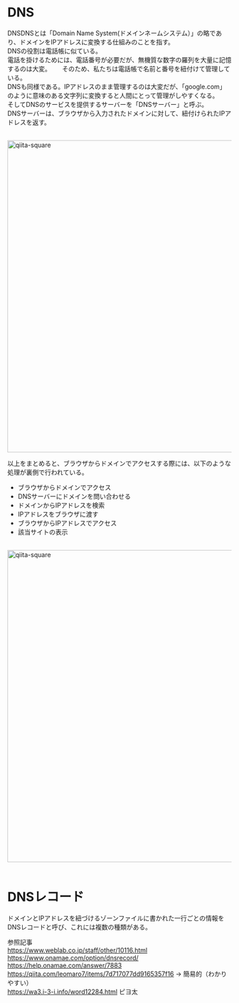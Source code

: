 # DNS
DNSDNSとは「Domain Name System(ドメインネームシステム）」の略であり、ドメインをIPアドレスに変換する仕組みのことを指す。  
DNSの役割は電話帳に似ている。  
電話を掛けるためには、電話番号が必要だが、無機質な数字の羅列を大量に記憶するのは大変。　　
そのため、私たちは電話帳で名前と番号を紐付けて管理している。  
DNSも同様である。IPアドレスのまま管理するのは大変だが、「google.com」のように意味のある文字列に変換すると人間にとって管理がしやすくなる。  
そしてDNSのサービスを提供するサーバーを「DNSサーバー」と呼ぶ。  
DNSサーバーは、ブラウザから入力されたドメインに対して、紐付けられたIPアドレスを返す。  
<br>

<img width="700" alt="qiita-square" src=https://i.gyazo.com/68ee868cc7685bf84fdfa135a828757e.png>
<br>

以上をまとめると、ブラウザからドメインでアクセスする際には、以下のような処理が裏側で行われている。

- ブラウザからドメインでアクセス
- DNSサーバーにドメインを問い合わせる
- ドメインからIPアドレスを検索
- IPアドレスをブラウザに渡す
- ブラウザからIPアドレスでアクセス
- 該当サイトの表示
<br>

<img width="700" alt="qiita-square" src=https://i.gyazo.com/e0b6c312889c6aa22ae18f2414a283f3.png>
<br>
<br>

# DNSレコード
ドメインとIPアドレスを紐づけるゾーンファイルに書かれた一行ごとの情報をDNSレコードと呼び、これには複数の種類がある。

参照記事  
https://www.weblab.co.jp/staff/other/10116.html  
https://www.onamae.com/option/dnsrecord/  
https://help.onamae.com/answer/7883  
https://qiita.com/leomaro7/items/7d717077dd9165357f16 → 簡易的（わかりやすい）  
https://wa3.i-3-i.info/word12284.html ピヨ太


